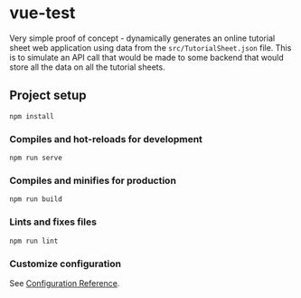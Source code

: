 # vue-test
Very simple proof of concept - dynamically generates an online tutorial sheet web application using data from the `src/TutorialSheet.json` file. This is to simulate an API call that would be made to some backend that would store all the data on all the tutorial sheets.


## Project setup
```
npm install
```

### Compiles and hot-reloads for development
```
npm run serve
```

### Compiles and minifies for production
```
npm run build
```

### Lints and fixes files
```
npm run lint
```

### Customize configuration
See [Configuration Reference](https://cli.vuejs.org/config/).

